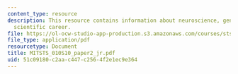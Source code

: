 ```yaml
---
content_type: resource
description: This resource contains information about neuroscience, gender, and a
  scientific career.
file: https://ol-ocw-studio-app-production.s3.amazonaws.com/courses/sts-010-neuroscience-and-society-spring-2010/51c09180c2aac447c2564f2e1ec9e364_MITSTS_010S10_paper2_jr.pdf
file_type: application/pdf
resourcetype: Document
title: MITSTS_010S10_paper2_jr.pdf
uid: 51c09180-c2aa-c447-c256-4f2e1ec9e364
---
```

